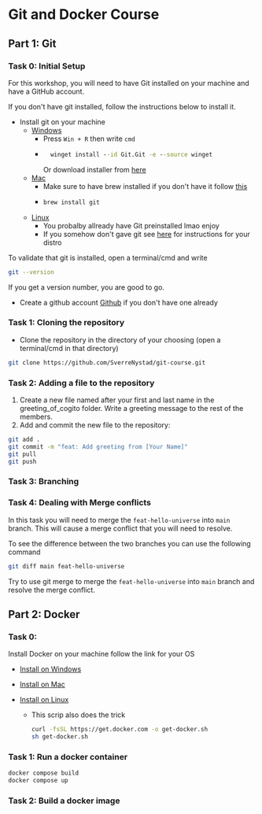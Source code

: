 # Git and Docker Course

## Part 1: Git

### Task 0: Initial Setup
For this workshop, you will need to have Git installed on your machine and have a GitHub account.

If you don't have git installed, follow the instructions below to install it.
* Install git on your machine
  - [Windows](https://git-scm.com/download/win)
    * Press `Win + R` then write `cmd`
    * ```cmd
        winget install --id Git.Git -e --source winget
      ```
      Or download installer from [here](https://github.com/git-for-windows/git/releases/download/v2.43.0.windows.1/Git-2.43.0-64-bit.exe)
  - [Mac](https://git-scm.com/download/mac)
    * Make sure to have brew installed if you don't have it follow [this](https://brew.sh/)
    * ```bash
      brew install git
      ``` 
  - [Linux](https://git-scm.com/download/linux)
    * You probalby allready have Git preinstalled lmao enjoy
    * If you somehow don't gave git see [here](https://git-scm.com/download/linux) for instructions for your distro

To validate that git is installed, open a terminal/cmd and write 
```bash
git --version
```
If you get a version number, you are good to go.

* Create a github account [Github](https://github.com/) if you don't have one already


### Task 1: Cloning the repository
* Clone the repository in the directory of your choosing (open a terminal/cmd in that directory)
```bash
git clone https://github.com/SverreNystad/git-course.git
```

### Task 2: Adding a file to the repository
1. Create a new file named after your first and last name in the greeting_of_cogito folder. Write a greeting message to the rest of the members.
2. Add and commit the new file to the repository:

```bash
git add .
git commit -m "feat: Add greeting from [Your Name]"
git pull
git push
```



### Task 3: Branching



### Task 4: Dealing with Merge conflicts
In this task you will need to merge the `feat-hello-universe` into `main` branch. 
This will cause a merge conflict that you will need to resolve.

To see the difference between the two branches you can use the following command
```bash
git diff main feat-hello-universe
```

Try to use git merge to merge the `feat-hello-universe` into `main` branch and resolve the merge conflict.



## Part 2: Docker

### Task 0:
Install Docker on your machine follow the link for your OS
* [Install on Windows](https://docs.docker.com/desktop/install/windows-install/)
* [Install on Mac](https://docs.docker.com/desktop/install/mac-install/)

* [Install on Linux](https://docs.docker.com/desktop/install/linux-install/)
  * This scrip also does the trick
    ```bash
    curl -fsSL https://get.docker.com -o get-docker.sh
    sh get-docker.sh
    ```

### Task 1: Run a docker container

```bash
docker compose build
docker compose up
```

### Task 2: Build a docker image